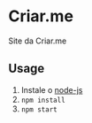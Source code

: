 # Criar.me
Site da Criar.me

## Usage
1. Instale o [node-js](https://nodejs.org/en/)
2. `npm install`
3. `npm start`
